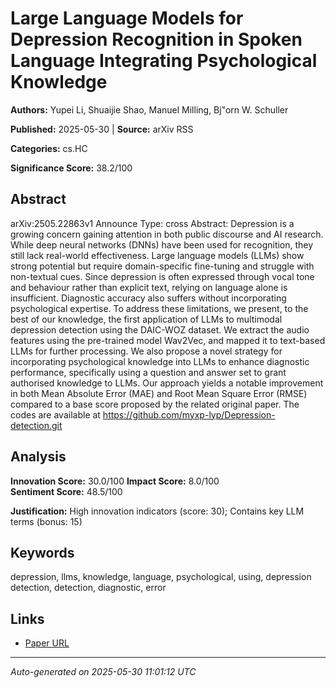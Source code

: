 # Large Language Models for Depression Recognition in Spoken Language Integrating Psychological Knowledge

**Authors:** Yupei Li, Shuaijie Shao, Manuel Milling, Bj\"orn W. Schuller

**Published:** 2025-05-30 | **Source:** arXiv RSS

**Categories:** cs.HC

**Significance Score:** 38.2/100

## Abstract

arXiv:2505.22863v1 Announce Type: cross 
Abstract: Depression is a growing concern gaining attention in both public discourse and AI research. While deep neural networks (DNNs) have been used for recognition, they still lack real-world effectiveness. Large language models (LLMs) show strong potential but require domain-specific fine-tuning and struggle with non-textual cues. Since depression is often expressed through vocal tone and behaviour rather than explicit text, relying on language alone is insufficient. Diagnostic accuracy also suffers without incorporating psychological expertise. To address these limitations, we present, to the best of our knowledge, the first application of LLMs to multimodal depression detection using the DAIC-WOZ dataset. We extract the audio features using the pre-trained model Wav2Vec, and mapped it to text-based LLMs for further processing. We also propose a novel strategy for incorporating psychological knowledge into LLMs to enhance diagnostic performance, specifically using a question and answer set to grant authorised knowledge to LLMs. Our approach yields a notable improvement in both Mean Absolute Error (MAE) and Root Mean Square Error (RMSE) compared to a base score proposed by the related original paper. The codes are available at https://github.com/myxp-lyp/Depression-detection.git

## Analysis

**Innovation Score:** 30.0/100
**Impact Score:** 8.0/100  
**Sentiment Score:** 48.5/100

**Justification:** High innovation indicators (score: 30); Contains key LLM terms (bonus: 15)

## Keywords

depression, llms, knowledge, language, psychological, using, depression detection, detection, diagnostic, error

## Links

- [Paper URL](https://arxiv.org/abs/2505.22863)

---
*Auto-generated on 2025-05-30 11:01:12 UTC*
